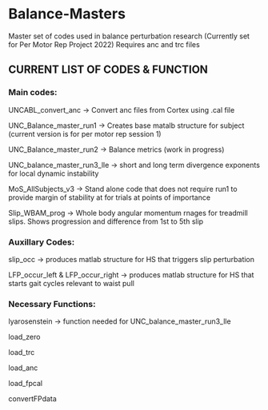 # Balance-Masters
Master set of codes used in balance perturbation research (Currently set for Per Motor Rep Project 2022)
Requires anc and trc files

## CURRENT LIST OF CODES & FUNCTION
### Main codes:
UNCABL_convert_anc -> Convert anc files from Cortex using .cal file

UNC_Balance_master_run1 -> Creates base matalb structure for subject (current version is for per motor rep session 1)

UNC_Balance_master_run2 -> Balance metrics (work in progress)

UNC_balance_master_run3_lle -> short and long term divergence exponents for local dynamic instability

MoS_AllSubjects_v3 -> Stand alone code that does not require run1 to provide margin of stability at for trials at points of importance

Slip_WBAM_prog -> Whole body angular momentum rnages for treadmill slips. Shows progression and difference from 1st to 5th slip

### Auxillary Codes:
slip_occ -> produces matlab structure for HS that triggers slip perturbation

LFP_occur_left & LFP_occur_right -> produces matlab structure for HS that starts gait cycles relevant to waist pull

### Necessary Functions:
lyarosenstein -> function needed for UNC_balance_master_run3_lle

load_zero

load_trc

load_anc

load_fpcal

convertFPdata
